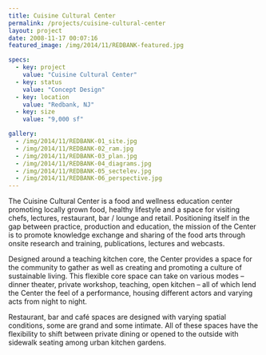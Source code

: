 ```yaml
---
title: Cuisine Cultural Center
permalink: /projects/cuisine-cultural-center
layout: project
date: 2008-11-17 00:07:16
featured_image: /img/2014/11/REDBANK-featured.jpg

specs:
  - key: project
    value: "Cuisine Cultural Center"
  - key: status
    value: "Concept Design"
  - key: location
    value: "Redbank, NJ"
  - key: size
    value: "9,000 sf"

gallery:
  - /img/2014/11/REDBANK-01_site.jpg
  - /img/2014/11/REDBANK-02_ram.jpg
  - /img/2014/11/REDBANK-03_plan.jpg
  - /img/2014/11/REDBANK-04_diagrams.jpg
  - /img/2014/11/REDBANK-05_sectelev.jpg
  - /img/2014/11/REDBANK-06_perspective.jpg
---
```


The Cuisine Cultural Center is a food and wellness education center promoting locally grown food, healthy lifestyle and a space for visiting chefs, lectures, restaurant, bar / lounge and retail. Positioning itself in the gap between practice, production and education, the mission of the Center is to promote knowledge exchange and sharing of the food arts through onsite research and training, publications, lectures and webcasts.

Designed around a teaching kitchen core, the Center provides a space for the community to gather as well as creating and promoting a culture of sustainable living. This flexible core space can take on various modes – dinner theater, private workshop, teaching, open kitchen – all of which lend the Center the feel of a performance, housing different actors and varying acts from night to night.

Restaurant, bar and café spaces are designed with varying spatial conditions, some are grand and some intimate.  All of these spaces have the flexibility to shift between private dining or opened to the outside with sidewalk seating among urban kitchen gardens.
